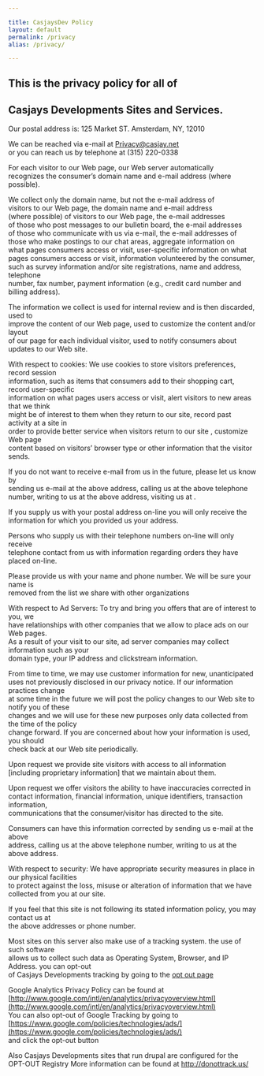 ```yaml
---

title: CasjaysDev Policy
layout: default
permalink: /privacy
alias: /privacy/

---
```


## **This is the privacy policy for all of**  
## **Casjays Developments Sites and Services.**  
  
Our postal address is:
125 Market ST. Amsterdam, NY, 12010

We can be reached via e-mail at Privacy@casjay.net  
or you can reach us by telephone at (315) 220-0338  

For each visitor to our Web page, our Web server automatically  
recognizes the consumer’s domain name and e-mail address (where possible).  

We collect only the domain name, but not the e-mail address of  
visitors to our Web page, the domain name and e-mail address  
(where possible) of visitors to our Web page, the e-mail addresses  
of those who post messages to our bulletin board, the e-mail addresses  
of those who communicate with us via e-mail, the e-mail addresses of  
those who make postings to our chat areas, aggregate information on  
what pages consumers access or visit, user-specific information on what  
pages consumers access or visit, information volunteered by the consumer,  
such as survey information and/or site registrations, name and address, telephone  
number, fax number, payment information (e.g., credit card number and billing address).  

The information we collect is used for internal review and is then discarded, used to  
improve the content of our Web page, used to customize the content and/or layout  
of our page for each individual visitor, used to notify consumers about updates to our Web site.  

With respect to cookies: We use cookies to store visitors preferences, record session  
information, such as items that consumers add to their shopping cart, record user-specific  
information on what pages users access or visit, alert visitors to new areas that we think  
might be of interest to them when they return to our site, record past activity at a site in  
order to provide better service when visitors return to our site , customize Web page  
content based on visitors’ browser type or other information that the visitor sends.  

If you do not want to receive e-mail from us in the future, please let us know by  
sending us e-mail at the above address, calling us at the above telephone  
number, writing to us at the above address, visiting us at .

If you supply us with your postal address on-line you will only receive the  
information for which you provided us your address.

Persons who supply us with their telephone numbers on-line will only receive  
telephone contact from us with information regarding orders they have placed on-line.

Please provide us with your name and phone number. We will be sure your name is  
removed from the list we share with other organizations

With respect to Ad Servers: To try and bring you offers that are of interest to you, we  
have relationships with other companies that we allow to place ads on our Web pages.  
As a result of your visit to our site, ad server companies may collect information such as your  
domain type, your IP address and clickstream information.  

From time to time, we may use customer information for new, unanticipated  
uses not previously disclosed in our privacy notice. If our information practices change  
at some time in the future we will post the policy changes to our Web site to notify you of these  
changes and we will use for these new purposes only data collected from the time of the policy  
change forward. If you are concerned about how your information is used, you should  
check back at our Web site periodically.

Upon request we provide site visitors with access to all information  
[including proprietary information] that we maintain about them.  

Upon request we offer visitors the ability to have inaccuracies corrected in  
contact information, financial information, unique identifiers, transaction information,  
communications that the consumer/visitor has directed to the site.  

Consumers can have this information corrected by sending us e-mail at the above  
address, calling us at the above telephone number, writing to us at the above address.  

With respect to security: We have appropriate security measures in place in our physical facilities  
to protect against the loss, misuse or alteration of information that we have collected from you at our site.  

If you feel that this site is not following its stated information policy, you may contact us at  
the above addresses or phone number.

Most sites on this server also make use of a tracking system. the use of such software  
allows us to collect such data as Operating System, Browser, and IP Address. you can opt-out  
of Casjays Developments tracking by going to the [opt out page](http://piwik.casjay.net/index.php?module=CoreAdminHome&action=optOut)

Google Analytics Privacy Policy can be found at [http://www.google.com/intl/en/analytics/privacyoverview.html](http://www.google.com/intl/en/analytics/privacyoverview.html)  
You can also opt-out of Google Tracking by going to [https://www.google.com/policies/technologies/ads/](https://www.google.com/policies/technologies/ads/)  
and click the opt-out button  

Also Casjays Developments sites that run drupal are configured for the  
OPT-OUT Registry More information can be found at http://donottrack.us/  


